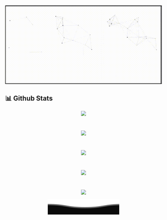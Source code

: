 <p align="center">
  <img src="/githubgif.gif" alt="Hi there, I'm Mehmood Sheikh 👋 ">
</p>

## 📊 Github Stats

<p align="center"><img align="center" src="https://komarev.com/ghpvc/?username=MehmoodSheikh&color=blue&style=for-the-badge"></p> </br>

<p align="center"><img align="center" src="https://github-readme-stats.vercel.app/api/top-langs/?username=MehmoodSheikh&langs_count=10&theme=transparent"></p> </br>

<p align="center"><img align="center" src="https://github-readme-stats.vercel.app/api?username=MehmoodSheikh&theme=transparent"></p> </br>

<p align="center"><img align="center" src="https://github-readme-streak-stats.herokuapp.com/?user=MehmoodSheikh&theme=transparent"></p> </br>

<p align="center"><img align="center" src="https://github-profile-summary-cards.vercel.app/api/cards/profile-details?username=MehmoodSheikh&theme=transparent"></p>

<p align="center">
        <img src="/Bottom.svg" alt="Github Stats" />
</p>
